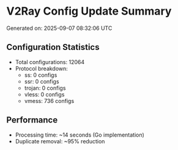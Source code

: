 # V2Ray Config Update Summary
Generated on: 2025-09-07 08:32:06 UTC

## Configuration Statistics
- Total configurations: 12064
- Protocol breakdown:
  - ss: 0 configs
  - ssr: 0 configs
  - trojan: 0 configs
  - vless: 0 configs
  - vmess: 736 configs

## Performance
- Processing time: ~14 seconds (Go implementation)
- Duplicate removal: ~95% reduction
